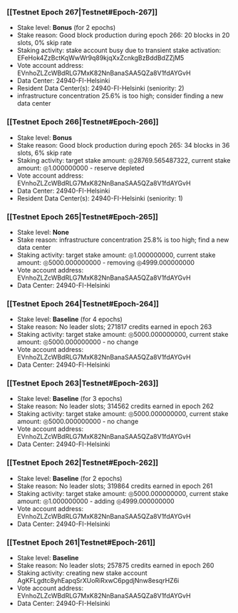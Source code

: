 ### [[Testnet Epoch 267|Testnet#Epoch-267]]
* Stake level: **Bonus** (for 2 epochs)
* Stake reason: Good block production during epoch 266: 20 blocks in 20 slots, 0% skip rate
* Staking activity: stake account busy due to transient stake activation: EFeHok4ZzBctKqWwWr9q89kjqXxZcnkgBzBddBdZZjM5
* Vote account address: EVnhoZLZcWBdRLG7MxK82NnBanaSAA5QZa8V1fdAYGvH
* Data Center: 24940-FI-Helsinki
* Resident Data Center(s): 24940-FI-Helsinki (seniority: 2)
* infrastructure concentration 25.6% is too high; consider finding a new data center
### [[Testnet Epoch 266|Testnet#Epoch-266]]
* Stake level: **Bonus**
* Stake reason: Good block production during epoch 265: 34 blocks in 36 slots, 6% skip rate
* Staking activity: target stake amount: ◎28769.565487322, current stake amount: ◎1.000000000 - reserve depleted
* Vote account address: EVnhoZLZcWBdRLG7MxK82NnBanaSAA5QZa8V1fdAYGvH
* Data Center: 24940-FI-Helsinki
* Resident Data Center(s): 24940-FI-Helsinki (seniority: 1)
### [[Testnet Epoch 265|Testnet#Epoch-265]]
* Stake level: **None**
* Stake reason: infrastructure concentration 25.8% is too high; find a new data center
* Staking activity: target stake amount: ◎1.000000000, current stake amount: ◎5000.000000000 - removing ◎4999.000000000
* Vote account address: EVnhoZLZcWBdRLG7MxK82NnBanaSAA5QZa8V1fdAYGvH
* Data Center: 24940-FI-Helsinki
### [[Testnet Epoch 264|Testnet#Epoch-264]]
* Stake level: **Baseline** (for 4 epochs)
* Stake reason: No leader slots; 271817 credits earned in epoch 263
* Staking activity: target stake amount: ◎5000.000000000, current stake amount: ◎5000.000000000 - no change
* Vote account address: EVnhoZLZcWBdRLG7MxK82NnBanaSAA5QZa8V1fdAYGvH
* Data Center: 24940-FI-Helsinki
### [[Testnet Epoch 263|Testnet#Epoch-263]]
* Stake level: **Baseline** (for 3 epochs)
* Stake reason: No leader slots; 314562 credits earned in epoch 262
* Staking activity: target stake amount: ◎5000.000000000, current stake amount: ◎5000.000000000 - no change
* Vote account address: EVnhoZLZcWBdRLG7MxK82NnBanaSAA5QZa8V1fdAYGvH
* Data Center: 24940-FI-Helsinki
### [[Testnet Epoch 262|Testnet#Epoch-262]]
* Stake level: **Baseline** (for 2 epochs)
* Stake reason: No leader slots; 319864 credits earned in epoch 261
* Staking activity: target stake amount: ◎5000.000000000, current stake amount: ◎1.000000000 - adding ◎4999.000000000
* Vote account address: EVnhoZLZcWBdRLG7MxK82NnBanaSAA5QZa8V1fdAYGvH
* Data Center: 24940-FI-Helsinki
### [[Testnet Epoch 261|Testnet#Epoch-261]]
* Stake level: **Baseline**
* Stake reason: No leader slots; 257875 credits earned in epoch 260
* Staking activity: creating new stake account AgKFLgdtc8yhEapqSrXUoRiRxwC6pgdjNnw8esqrHZ6i
* Vote account address: EVnhoZLZcWBdRLG7MxK82NnBanaSAA5QZa8V1fdAYGvH
* Data Center: 24940-FI-Helsinki